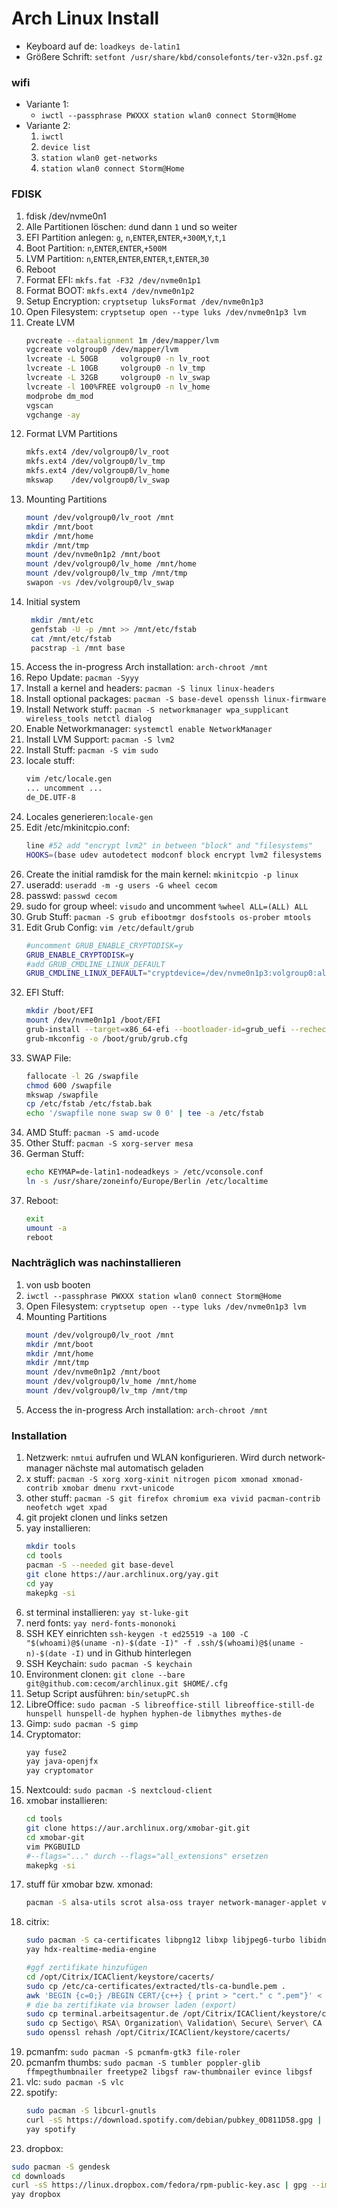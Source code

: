 # Arch Linux Install

- Keyboard auf de: `loadkeys de-latin1`
- Größere Schrift: `setfont /usr/share/kbd/consolefonts/ter-v32n.psf.gz`

### wifi
- Variante 1:
  - `iwctl --passphrase PWXXX station wlan0 connect Storm@Home`
- Variante 2: 
  1. `iwctl`
  2. `device list`
  3. `station wlan0 get-networks`
  4. `station wlan0 connect Storm@Home`

### FDISK
1. fdisk /dev/nvme0n1
1. Alle Partitionen löschen: `d`und dann `1` und so weiter
1. EFI Partition anlegen: `g`, `n`,`ENTER`,`ENTER`,`+300M`,`Y`,`t`,`1`
1. Boot Partition: `n`,`ENTER`,`ENTER`,`+500M`
1. LVM Partition: `n`,`ENTER`,`ENTER`,`ENTER`,`t`,`ENTER`,`30`
1. Reboot 
1. Format EFI: `mkfs.fat -F32 /dev/nvme0n1p1`
1. Format BOOT: `mkfs.ext4 /dev/nvme0n1p2`
1. Setup Encryption: `cryptsetup luksFormat /dev/nvme0n1p3`
1. Open Filesystem: `cryptsetup open --type luks /dev/nvme0n1p3 lvm`
1. Create LVM
    ```sh 
    pvcreate --dataalignment 1m /dev/mapper/lvm
    vgcreate volgroup0 /dev/mapper/lvm
    lvcreate -L 50GB     volgroup0 -n lv_root
    lvcreate -L 10GB     volgroup0 -n lv_tmp
    lvcreate -L 32GB     volgroup0 -n lv_swap
    lvcreate -l 100%FREE volgroup0 -n lv_home
    modprobe dm_mod
    vgscan
    vgchange -ay
    ```
1. Format LVM Partitions
    ```sh 
    mkfs.ext4 /dev/volgroup0/lv_root
    mkfs.ext4 /dev/volgroup0/lv_tmp
    mkfs.ext4 /dev/volgroup0/lv_home
    mkswap    /dev/volgroup0/lv_swap
    ```
1. Mounting Partitions
    ```sh 
    mount /dev/volgroup0/lv_root /mnt
    mkdir /mnt/boot
    mkdir /mnt/home
    mkdir /mnt/tmp
    mount /dev/nvme0n1p2 /mnt/boot
    mount /dev/volgroup0/lv_home /mnt/home
    mount /dev/volgroup0/lv_tmp /mnt/tmp
    swapon -vs /dev/volgroup0/lv_swap
    ```
1. Initial system
    ```sh 
     mkdir /mnt/etc
     genfstab -U -p /mnt >> /mnt/etc/fstab
     cat /mnt/etc/fstab
     pacstrap -i /mnt base
    ```
1. Access the in-progress Arch installation: `arch-chroot /mnt`
1. Repo Update: `pacman -Syyy`
1. Install a kernel and headers: `pacman -S linux linux-headers`
1. Install optional packages: `pacman -S base-devel openssh linux-firmware`
1. Install Network stuff: `pacman -S networkmanager wpa_supplicant wireless_tools netctl dialog`
1. Enable Networkmanager: `systemctl enable NetworkManager`
1. Install LVM Support: `pacman -S lvm2`
1. Install Stuff: `pacman -S vim sudo`
1. locale stuff:
   ```sh
   vim /etc/locale.gen
   ... uncomment ...
   de_DE.UTF-8
   ```
1. Locales generieren:`locale-gen`
1. Edit /etc/mkinitcpio.conf: 
    ```sh
    line #52 add "encrypt lvm2" in between "block" and "filesystems"
    HOOKS=(base udev autodetect modconf block encrypt lvm2 filesystems keyboard fsck)
    ```
1. Create the initial ramdisk for the main kernel: `mkinitcpio -p linux`
1. useradd: `useradd -m -g users -G wheel cecom`
1. passwd: `passwd cecom`
1. sudo for group wheel: `visudo` and uncomment `%wheel ALL=(ALL) ALL`
1. Grub Stuff: `pacman -S grub efibootmgr dosfstools os-prober mtools`
1. Edit Grub Config: `vim /etc/default/grub`
    ```sh
    #uncomment GRUB_ENABLE_CRYPTODISK=y
    GRUB_ENABLE_CRYPTODISK=y
    #add GRUB_CMDLINE_LINUX_DEFAULT 
    GRUB_CMDLINE_LINUX_DEFAULT="cryptdevice=/dev/nvme0n1p3:volgroup0:allow-discards quiet"
    ```
1. EFI Stuff:
    ```sh
    mkdir /boot/EFI
    mount /dev/nvme0n1p1 /boot/EFI
    grub-install --target=x86_64-efi --bootloader-id=grub_uefi --recheck
    grub-mkconfig -o /boot/grub/grub.cfg
    ```
1. SWAP File: 
    ```sh
    fallocate -l 2G /swapfile
    chmod 600 /swapfile
    mkswap /swapfile
    cp /etc/fstab /etc/fstab.bak
    echo '/swapfile none swap sw 0 0' | tee -a /etc/fstab
    ```
1. AMD Stuff: `pacman -S amd-ucode`
1. Other Stuff: `pacman -S xorg-server mesa`
1. German Stuff:
    ```sh
    echo KEYMAP=de-latin1-nodeadkeys > /etc/vconsole.conf
    ln -s /usr/share/zoneinfo/Europe/Berlin /etc/localtime
    ```
1. Reboot:
    ```sh
    exit
    umount -a
    reboot
    ```
    
### Nachträglich was nachinstallieren
1. von usb booten
1. `iwctl --passphrase PWXXX station wlan0 connect Storm@Home`
1. Open Filesystem: `cryptsetup open --type luks /dev/nvme0n1p3 lvm`
1. Mounting Partitions
    ```sh 
    mount /dev/volgroup0/lv_root /mnt
    mkdir /mnt/boot
    mkdir /mnt/home
    mkdir /mnt/tmp
    mount /dev/nvme0n1p2 /mnt/boot
    mount /dev/volgroup0/lv_home /mnt/home
    mount /dev/volgroup0/lv_tmp /mnt/tmp
    ```
1.  Access the in-progress Arch installation: `arch-chroot /mnt`

### Installation
1. Netzwerk: `nmtui` aufrufen und WLAN konfigurieren. Wird durch network-manager nächste mal automatisch geladen
1. x stuff: `pacman -S xorg xorg-xinit nitrogen picom xmonad xmonad-contrib xmobar dmenu rxvt-unicode `
1. other stuff: `pacman -S git firefox chromium exa vivid pacman-contrib neofetch wget xpad`
1. git projekt clonen und links setzen
1. yay installieren: 
   ```sh
   mkdir tools
   cd tools
   pacman -S --needed git base-devel
   git clone https://aur.archlinux.org/yay.git
   cd yay
   makepkg -si
   ```
1. st terminal installieren: `yay st-luke-git`
1. nerd fonts: `yay nerd-fonts-mononoki`
1. SSH KEY einrichten `ssh-keygen -t ed25519 -a 100 -C "$(whoami)@$(uname -n)-$(date -I)" -f .ssh/$(whoami)@$(uname -n)-$(date -I)` und in Github hinterlegen
1. SSH Keychain: `sudo pacman -S keychain`
1. Environment clonen: `git clone --bare git@github.com:cecom/archlinux.git $HOME/.cfg`
1. Setup Script ausführen: `bin/setupPC.sh`
1. LibreOffice: `sudo pacman -S libreoffice-still libreoffice-still-de hunspell hunspell-de hyphen hyphen-de libmythes mythes-de`
1. Gimp: `sudo pacman -S gimp`
1. Cryptomator: 
   ```sh
   yay fuse2
   yay java-openjfx
   yay cryptomator
   ```
1. Nextcould: `sudo pacman -S nextcloud-client`
1. xmobar installieren:
   ```sh
   cd tools
   git clone https://aur.archlinux.org/xmobar-git.git
   cd xmobar-git
   vim PKGBUILD
   #--flags="..." durch --flags="all_extensions" ersetzen
   makepkg -si  
   ```
1. stuff für xmobar bzw. xmonad:
   ```sh
   pacman -S alsa-utils scrot alsa-oss trayer network-manager-applet volumeicon xdotool
   ```
1. citrix:
   ```sh
   sudo pacman -S ca-certificates libpng12 libxp libjpeg6-turbo libidn11
   yay hdx-realtime-media-engine
   
   #ggf zertifikate hinzufügen
   cd /opt/Citrix/ICAClient/keystore/cacerts/
   sudo cp /etc/ca-certificates/extracted/tls-ca-bundle.pem .
   awk 'BEGIN {c=0;} /BEGIN CERT/{c++} { print > "cert." c ".pem"}' < tls-ca-bundle.pem
   # die ba zertifikate via browser laden (export)
   sudo cp terminal.arbeitsagentur.de /opt/Citrix/ICAClient/keystore/cacerts/terminal.arbeitsagentur.de.pem
   sudo cp Sectigo\ RSA\ Organization\ Validation\ Secure\ Server\ CA /opt/Citrix/ICAClient/keystore/cacerts/sectigo.pem
   sudo openssl rehash /opt/Citrix/ICAClient/keystore/cacerts/
   ```
1. pcmanfm: `sudo pacman -S pcmanfm-gtk3 file-roler`
1. pcmanfm thumbs: `sudo pacman -S tumbler poppler-glib ffmpegthumbnailer freetype2 libgsf raw-thumbnailer evince libgsf`
1. vlc: `sudo pacman -S vlc`
1. spotify: 
   ```sh
   sudo pacman -S libcurl-gnutls
   curl -sS https://download.spotify.com/debian/pubkey_0D811D58.gpg | gpg --import -
   yay spotify
   ```
 1. dropbox:
   ```sh
   sudo pacman -S gendesk
   cd downloads
   curl -sS https://linux.dropbox.com/fedora/rpm-public-key.asc | gpg --import -
   yay dropbox
   ```





